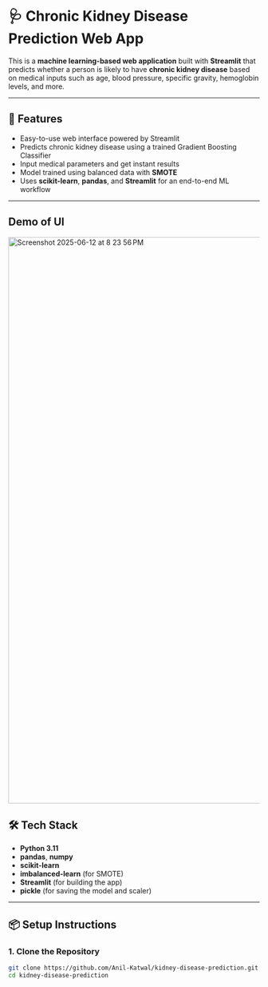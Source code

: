 # 🩺 Chronic Kidney Disease Prediction Web App

This is a **machine learning-based web application** built with **Streamlit** that predicts whether a person is likely to have **chronic kidney disease** based on medical inputs such as age, blood pressure, specific gravity, hemoglobin levels, and more.

---

## 🚀 Features

- Easy-to-use web interface powered by Streamlit
- Predicts chronic kidney disease using a trained Gradient Boosting Classifier
- Input medical parameters and get instant results
- Model trained using balanced data with **SMOTE**
- Uses **scikit-learn**, **pandas**, and **Streamlit** for an end-to-end ML workflow
- ----------------
## Demo of UI
<img width="1133" alt="Screenshot 2025-06-12 at 8 23 56 PM" src="https://github.com/user-attachments/assets/6c3c133a-86ae-46c8-881f-e5f86a12087a" />



## 🛠️ Tech Stack

- **Python 3.11**
- **pandas**, **numpy**
- **scikit-learn**
- **imbalanced-learn** (for SMOTE)
- **Streamlit** (for building the app)
- **pickle** (for saving the model and scaler)

---

## 📦 Setup Instructions

### 1. Clone the Repository

```bash
git clone https://github.com/Anil-Katwal/kidney-disease-prediction.git
cd kidney-disease-prediction

